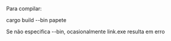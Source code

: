 Para compilar:

cargo build --bin papete

Se não especifica --bin, ocasionalmente link.exe resulta em erro